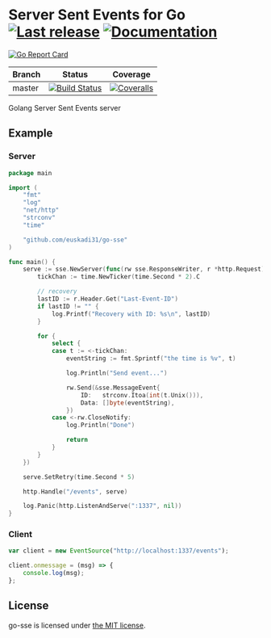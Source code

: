 Server Sent Events for Go [![Last release](https://img.shields.io/github/release/euskadi31/go-sse.svg)](https://github.com/euskadi31/go-sse/releases/latest) [![Documentation](https://godoc.org/github.com/euskadi31/go-sse?status.svg)](https://godoc.org/github.com/euskadi31/go-sse)
=========================

[![Go Report Card](https://goreportcard.com/badge/github.com/euskadi31/go-sse)](https://goreportcard.com/report/github.com/euskadi31/go-sse)

| Branch  | Status | Coverage |
|---------|--------|----------|
| master  | [![Build Status](https://img.shields.io/travis/euskadi31/go-sse/master.svg)](https://travis-ci.org/euskadi31/go-sse) | [![Coveralls](https://img.shields.io/coveralls/euskadi31/go-sse/master.svg)](https://coveralls.io/github/euskadi31/go-sse?branch=master) |


Golang Server Sent Events server

## Example

### Server
```go
package main

import (
	"fmt"
	"log"
	"net/http"
	"strconv"
	"time"

	"github.com/euskadi31/go-sse"
)

func main() {
	serve := sse.NewServer(func(rw sse.ResponseWriter, r *http.Request) {
		tickChan := time.NewTicker(time.Second * 2).C

		// recovery
		lastID := r.Header.Get("Last-Event-ID")
		if lastID != "" {
			log.Printf("Recovery with ID: %s\n", lastID)
		}

		for {
			select {
			case t := <-tickChan:
				eventString := fmt.Sprintf("the time is %v", t)

				log.Println("Send event...")

				rw.Send(&sse.MessageEvent{
					ID:   strconv.Itoa(int(t.Unix())),
					Data: []byte(eventString),
				})
			case <-rw.CloseNotify:
				log.Println("Done")

				return
			}
		}
	})

	serve.SetRetry(time.Second * 5)

	http.Handle("/events", serve)

	log.Panic(http.ListenAndServe(":1337", nil))
}

```

### Client
```js
var client = new EventSource("http://localhost:1337/events");

client.onmessage = (msg) => {
    console.log(msg);
};
```

## License

go-sse is licensed under [the MIT license](LICENSE.md).
